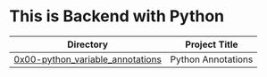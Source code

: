 # This is Backend with Python
| Directory | Project Title |
| --------- | ------------- |
| [0x00-python_variable_annotations](./0x00-python_variable_annotations) | Python Annotations 